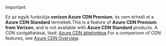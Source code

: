 > [!IMPORTANT]
> <span data-ttu-id="a37ae-101">Ez az egyik funkciója **verizon Azure CDN Premium**, és nem érhető el a **Azure CDN Standard** termékek.</span><span class="sxs-lookup"><span data-stu-id="a37ae-101">This is a feature of **Azure CDN Premium from Verizon**, and is not available with **Azure CDN Standard** products.</span></span>  <span data-ttu-id="a37ae-102">A CDN szolgáltatásai, lásd: [Azure CDN áttekintése](../articles/cdn/cdn-overview.md#azure-cdn-features).</span><span class="sxs-lookup"><span data-stu-id="a37ae-102">For a comparison of CDN features, see [Azure CDN Overview](../articles/cdn/cdn-overview.md#azure-cdn-features).</span></span> 
> 
> 

